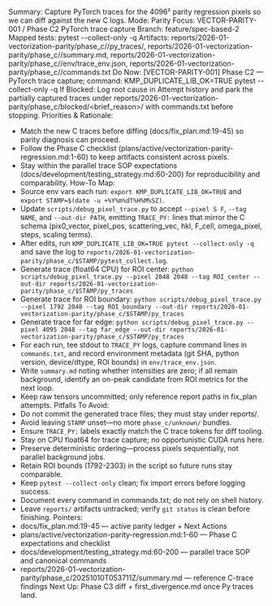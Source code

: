 Summary: Capture PyTorch traces for the 4096² parity regression pixels so we can diff against the new C logs.
Mode: Parity
Focus: VECTOR-PARITY-001 / Phase C2 PyTorch trace capture
Branch: feature/spec-based-2
Mapped tests: pytest --collect-only -q
Artifacts: reports/2026-01-vectorization-parity/phase_c/<STAMP>/py_traces/, reports/2026-01-vectorization-parity/phase_c/<STAMP>/summary.md, reports/2026-01-vectorization-parity/phase_c/<STAMP>/env/trace_env.json, reports/2026-01-vectorization-parity/phase_c/<STAMP>/commands.txt
Do Now: [VECTOR-PARITY-001] Phase C2 — PyTorch trace capture; command: KMP_DUPLICATE_LIB_OK=TRUE pytest --collect-only -q
If Blocked: Log root cause in Attempt history and park the partially captured traces under reports/2026-01-vectorization-parity/phase_c/blocked/<brief_reason>/ with commands.txt before stopping.
Priorities & Rationale:
- Match the new C traces before diffing (docs/fix_plan.md:19-45) so parity diagnosis can proceed.
- Follow the Phase C checklist (plans/active/vectorization-parity-regression.md:1-60) to keep artifacts consistent across pixels.
- Stay within the parallel trace SOP expectations (docs/development/testing_strategy.md:60-200) for reproducibility and comparability.
How-To Map:
- Source env vars each run: `export KMP_DUPLICATE_LIB_OK=TRUE` and `export STAMP=$(date -u +%Y%m%dT%H%M%SZ)`.
- Update `scripts/debug_pixel_trace.py` to accept `--pixel S F`, `--tag NAME`, and `--out-dir PATH`, emitting `TRACE_PY:` lines that mirror the C schema (pix0_vector, pixel_pos, scattering_vec, hkl, F_cell, omega_pixel, steps, scaling terms).
- After edits, run `KMP_DUPLICATE_LIB_OK=TRUE pytest --collect-only -q` and save the log to `reports/2026-01-vectorization-parity/phase_c/$STAMP/pytest_collect.log`.
- Generate trace (float64 CPU) for ROI center: `python scripts/debug_pixel_trace.py --pixel 2048 2048 --tag ROI_center --out-dir reports/2026-01-vectorization-parity/phase_c/$STAMP/py_traces`
- Generate trace for ROI boundary: `python scripts/debug_pixel_trace.py --pixel 1792 2048 --tag ROI_boundary --out-dir reports/2026-01-vectorization-parity/phase_c/$STAMP/py_traces`
- Generate trace for far edge: `python scripts/debug_pixel_trace.py --pixel 4095 2048 --tag far_edge --out-dir reports/2026-01-vectorization-parity/phase_c/$STAMP/py_traces`
- For each run, tee stdout to `TRACE_PY` logs, capture command lines in `commands.txt`, and record environment metadata (git SHA, python version, device/dtype, ROI bounds) in `env/trace_env.json`.
- Write `summary.md` noting whether intensities are zero; if all remain background, identify an on-peak candidate from ROI metrics for the next loop.
- Keep raw tensors uncommitted; only reference report paths in fix_plan attempts.
Pitfalls To Avoid:
- Do not commit the generated trace files; they must stay under reports/.
- Avoid leaving `STAMP` unset—no more `phase_c/unknown/` bundles.
- Ensure `TRACE_PY:` labels exactly match the C trace tokens for diff tooling.
- Stay on CPU float64 for trace capture; no opportunistic CUDA runs here.
- Preserve deterministic ordering—process pixels sequentially, not parallel background jobs.
- Retain ROI bounds (1792-2303) in the script so future runs stay comparable.
- Keep `pytest --collect-only` clean; fix import errors before logging success.
- Document every command in commands.txt; do not rely on shell history.
- Leave `reports/` artifacts untracked; verify `git status` is clean before finishing.
Pointers:
- docs/fix_plan.md:19-45 — active parity ledger + Next Actions
- plans/active/vectorization-parity-regression.md:1-60 — Phase C expectations and checklist
- docs/development/testing_strategy.md:60-200 — parallel trace SOP and canonical commands
- reports/2026-01-vectorization-parity/phase_c/20251010T053711Z/summary.md — reference C-trace findings
Next Up: Phase C3 diff + first_divergence.md once Py traces land.
